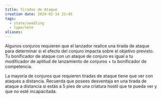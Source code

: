 ```yaml
---
title: Tiradas de Ataque
creation date: 2024-02-14 23:45
tags:
  - state/seedling
  - type/note
aliases:
---
```

Algunos conjuros requieren que el lanzador realice una tirada de ataque para determinar si el efecto del conjuro impacta sobre el objetivo previsto. Tu bonificador de ataque con un ataque de conjuro es igual a tu modificador de aptitud de lanzamiento de conjuros + tu bonificador de competencia.

La mayoría de conjuros que requieren tiradas de ataque tiene que ver con ataques a distancia. Recuerda que posees desventaja en una tirada de ataque a distancia si estás a 5 pies de una criatura hostil que te pueda ver y que no esté incapacitada.

